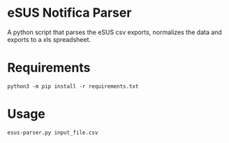 eSUS Notifica Parser
=====================

A python script that parses the eSUS csv exports,
normalizes the data and exports to a xls spreadsheet.

# Requirements
``python3 -m pip install -r requirements.txt``

# Usage
``esus-parser.py input_file.csv``
